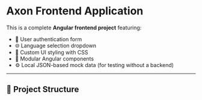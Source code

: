 # Axon Frontend Application

This is a complete **Angular frontend project** featuring:
- 🚀 User authentication form
- 🌐 Language selection dropdown
- 🎨 Custom UI styling with CSS
- 🔧 Modular Angular components
- ⚙️ Local JSON-based mock data (for testing without a backend)

---

## 📂 Project Structure

